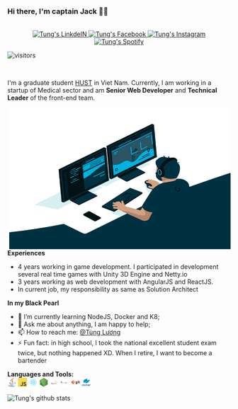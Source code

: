 ### Hi there, I'm captain Jack 🏴‍☠️

<p align="center">
<br/>
<a href="https://www.linkedin.com/in/tung-luong-b65b57169/">
  <img alt="Tung's LinkdeIN" width="35px" src="https://image.flaticon.com/icons/svg/2111/2111465.svg" />
</a>
<a href="https://www.facebook.com/tung.luong19">
  <img alt="Tung's Facebook" width="35px" src="https://image.flaticon.com/icons/svg/2111/2111342.svg" />
</a>
<a href="https://www.instagram.com/black.pearl199">
  <img alt="Tung's Instagram" width="35px" src="https://image.flaticon.com/icons/svg/2111/2111421.svg" />
</a>
<a href="https://open.spotify.com/user/317tuowya2dpzsi2hkw6sqknahyy">
  <img alt="Tung's Spotify" width="35px" src="https://image.flaticon.com/icons/svg/2111/2111627.svg" />
</a>
</p>

![visitors](https://visitor-badge.glitch.me/badge?page_id=tunglt1810/tunglt1810)

<br />

I'm a graduate student [HUST](https://www.hust.edu.vn/) in Viet Nam. 
Currently, I am working in a startup of Medical sector and am **Senior Web Developer** and **Technical Leader** of the front-end team.

<img align="right" alt="GIF" src="https://github.com/tunglt1810/tunglt1810/blob/master/code.gif?raw=true" width="500" height="320" />

**Experiences**
- 4 years working in game development. I participated in development several real time games with Unity 3D Engine and Netty.io
- 3 years working as web development with AngularJS and ReactJS.
- In current job, my responsibility as same as Solution Architect

**In my Black Pearl**
- 🌱 I’m currently learning NodeJS, Docker and K8;
- 💬 Ask me about anything, I am happy to help;
- 📫 How to reach me: [@Tùng Lương](https://www.facebook.com/tung.luong19)
- ⚡ Fun fact: in high school, I took the national excellent student exam twice, but nothing happened XD. When I retire, I want to become a bartender

**Languages and Tools:**  
<code><img height="20" src="https://raw.githubusercontent.com/github/explore/80688e429a7d4ef2fca1e82350fe8e3517d3494d/topics/java/java.png"></code>
<code><img height="20" src="https://raw.githubusercontent.com/github/explore/80688e429a7d4ef2fca1e82350fe8e3517d3494d/topics/javascript/javascript.png"></code>
<code><img height="20" src="https://raw.githubusercontent.com/github/explore/80688e429a7d4ef2fca1e82350fe8e3517d3494d/topics/react/react.png"></code>
<code><img height="20" src="https://raw.githubusercontent.com/github/explore/80688e429a7d4ef2fca1e82350fe8e3517d3494d/topics/nodejs/nodejs.png"></code>
<code><img height="20" src="https://raw.githubusercontent.com/github/explore/80688e429a7d4ef2fca1e82350fe8e3517d3494d/topics/mysql/mysql.png"></code>
<code><img height="20" src="https://raw.githubusercontent.com/github/explore/80688e429a7d4ef2fca1e82350fe8e3517d3494d/topics/mongodb/mongodb.png"></code>
<code><img height="20" src="https://raw.githubusercontent.com/github/explore/80688e429a7d4ef2fca1e82350fe8e3517d3494d/topics/git/git.png"></code>
<code><img height="20" src="https://raw.githubusercontent.com/github/explore/80688e429a7d4ef2fca1e82350fe8e3517d3494d/topics/docker/docker.png"></code>

![Tung's github stats](https://github-readme-stats.vercel.app/api?username=tunglt1810&show_icons=true&theme=radical)